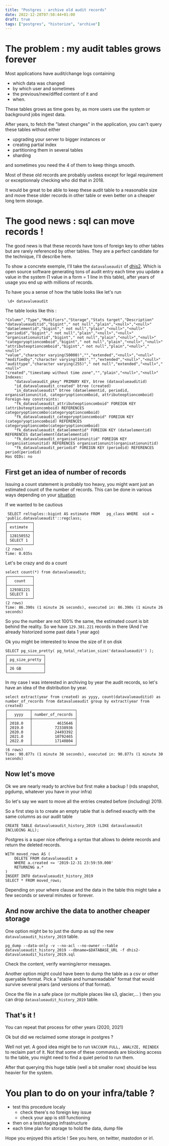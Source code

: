 ```yaml
---
title: "Postgres : archive old audit records"
date: 2022-12-28T07:58:44+01:00
draft: true
tags: ["postgres", "historize", "archive"]
---
```


# The problem : my audit tables grows forever

Most applications have audit/change logs containing

- which data was changed
- by which user and sometimes
- the previous/new/diffed content of it and
- when.

These tables grows as time goes by, as more users use the system or background jobs ingest data.

After years, to fetch the "latest changes" in the application, you can't query these tables without either

- upgrading your server to bigger instances or
- creating partial index
- partitioning them in several tables
- sharding

and sometimes you need the 4 of them to keep things smooth.

Most of these old records are probably useless except for legal requirement or exceptionnaly checking who did that in 2018.

It would be great to be able to keep these audit table to a reasonable size and move these older records in other table or even better on a cheaper long term storage.

# The good news : sql can move records !

The good news is that these records have tons of foreign key to other tables but are rarely referenced by other tables. They are a perfect candidate for the technique, I'll describe here.

To show a concrete exemple, I'll take the `datavalueaudit` of [dhis2](https://dhis2.org/). Which is open source software generating tons of audit entry each time you update a value in the system (1 value in a form = 1 line in this table), after years of usage you end up with millions of records.

To have you a sense of how the table looks like let's run

```
 \d+ datavalueaudit
```

The table looks like this :

```
"Column","Type","Modifiers","Storage","Stats target","Description"
"datavalueauditid","bigint"," not null","plain","<null>","<null>"
"dataelementid","bigint"," not null","plain","<null>","<null>"
"periodid","bigint"," not null","plain","<null>","<null>"
"organisationunitid","bigint"," not null","plain","<null>","<null>"
"categoryoptioncomboid","bigint"," not null","plain","<null>","<null>"
"attributeoptioncomboid","bigint"," not null","plain","<null>","<null>"
"value","character varying(50000)","","extended","<null>","<null>"
"modifiedby","character varying(100)","","extended","<null>","<null>"
"audittype","character varying(255)"," not null","extended","<null>","<null>"
"created","timestamp without time zone","","plain","<null>","<null>"
Indexes:
    "datavalueaudit_pkey" PRIMARY KEY, btree (datavalueauditid)
    "id_datavalueaudit_created" btree (created)
    "in_datavalueaudit" btree (dataelementid, periodid, organisationunitid, categoryoptioncomboid, attributeoptioncomboid)
Foreign-key constraints:
    "fk_datavalueaudit_attributeoptioncomboid" FOREIGN KEY (attributeoptioncomboid) REFERENCES categoryoptioncombo(categoryoptioncomboid)
    "fk_datavalueaudit_categoryoptioncomboid" FOREIGN KEY (categoryoptioncomboid) REFERENCES categoryoptioncombo(categoryoptioncomboid)
    "fk_datavalueaudit_dataelementid" FOREIGN KEY (dataelementid) REFERENCES dataelement(dataelementid)
    "fk_datavalueaudit_organisationunitid" FOREIGN KEY (organisationunitid) REFERENCES organisationunit(organisationunitid)
    "fk_datavalueaudit_periodid" FOREIGN KEY (periodid) REFERENCES period(periodid)
Has OIDs: no
```

## First get an idea of number of records

Issuing a count statement is probably too heavy, you might want just an estimated count of the number of records. This can be done in various ways depending on your [situation](https://stackoverflow.com/a/7945274/613936)

If we wanted to be cautious

```
 SELECT reltuples::bigint AS estimate FROM   pg_class WHERE  oid = 'public.datavalueaudit'::regclass;
┌───────────┐
│ estimate  │
├───────────┤
│ 128150552 │
│ SELECT 1  │
└───────────┘
(2 rows)
Time: 0.035s
```

Let's be crazy and do a count

```
select count(*) from datavalueaudit;
┌───────────┐
│   count   │
├───────────┤
│ 129381221 │
│ SELECT 1  │
└───────────┘
(2 rows)
Time: 86.390s (1 minute 26 seconds), executed in: 86.390s (1 minute 26 seconds)
```

So you the number are not 100% the same, the estimated count is bit behind the reality.
So we have `129.381.221` records in there (And I've already historized some past data 1 year ago)

Ok you might be interested to know the size of it on disk

```
SELECT pg_size_pretty( pg_total_relation_size('datavalueaudit') );
┌────────────────┐
│ pg_size_pretty │
├────────────────┤
│ 26 GB          │
└────────────────┘
```

In my case I was interested in archiving by year the audit records, so let's have an idea of the distribution by year.

```
select extract(year from created) as yyyy, count(datavalueauditid) as number_of_records from datavalueaudit group by extract(year from created)
┌──────────┬───────────────────┐
│   yyyy   │ number_of_records │
├──────────┼───────────────────┤
│ 2018.0   │           4615646 │
│ 2019.0   │          72338936 │
│ 2020.0   │          24493392 │
│ 2021.0   │          10792465 │
│ 2022.0   │          17140804 │
└──────────┴───────────────────┘
(6 rows)
Time: 90.877s (1 minute 30 seconds), executed in: 90.877s (1 minute 30 seconds)
```

## Now let's move

Ok we are nearly ready to archive but first make a backup ! (rds snapshot, pgdump, whatever you have in your infra)

So let's say we want to move all the entries created before (including) 2019.

So a first step is to create an empty table that is defined exactly with the same columns as our audit table

```
CREATE TABLE datavalueaudit_history_2019 (LIKE datavalueaudit INCLUDING ALL);
```

Postgres is a super nice offering a syntax that allows to delete records and return the deleted records.

```
WITH moved_rows AS (
    DELETE FROM datavalueaudit a
    WHERE a.created <= '2019-12-31 23:59:59.000'
    RETURNING a.*
)
INSERT INTO datavalueaudit_history_2019
SELECT * FROM moved_rows;
```

Depending on your where clause and the data in the table this might take a few seconds or several minutes or forever.

## And now archive the data to another cheaper storage

One option might be to just the dump as sql the new `datavalueaudit_history_2019` table.

```
pg_dump --data-only -v --no-acl --no-owner --table datavalueaudit_history_2019 --dbname=$DATABASE_URL -f dhis2-datavalueaudit_history_2019.sql
```

Check the content, verify warning/error messages.

Another option might could have been to dump the table as a csv or other queryable format.
Pick a "stable and humanreadable" format that would survive several years (and versions of that format).

Once the file in a safe place (or multiple places like s3, glacier,... ) then you can drop `datavalueaudit_history_2019` table.

## That's it !

You can repeat that process for other years (2020, 2021)

Ok but did we reclaimed some storage in postgres ?

Well not yet. A good idea might be to run `VACCUUM FULL, ANALYZE, REINDEX` to reclaim part of it. Not that some of these commands are blocking access to the table, you might need to find a quiet period to run them.

After that querying this huge table (well a bit smaller now) should be less heavier for the system.

# You plan to do on your infra/table ?

- test this procedure localy
  - check there's no foreign key issue
  - check your app is still functioning
- then on a test/staging infrastructure
- each time plan for storage to hold the data, dump file

Hope you enjoyed this article ! See you here, on twitter, mastodon or irl.
